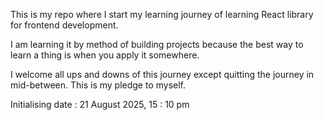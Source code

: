 This is my repo where I start my learning  journey of learning React library for frontend development.

I am learning it by method of building projects because the best way to learn a thing is when you apply it somewhere.

I welcome all ups and downs of this journey except quitting the journey in mid-between. This is my pledge to myself.

Initialising date : 21 August 2025, 15 : 10 pm

